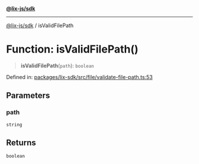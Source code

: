 [**@lix-js/sdk**](../README.md)

***

[@lix-js/sdk](../README.md) / isValidFilePath

# Function: isValidFilePath()

> **isValidFilePath**(`path`): `boolean`

Defined in: [packages/lix-sdk/src/file/validate-file-path.ts:53](https://github.com/opral/monorepo/blob/53ab73e26c8882477681775708373fdf29620a50/packages/lix-sdk/src/file/validate-file-path.ts#L53)

## Parameters

### path

`string`

## Returns

`boolean`
